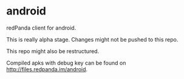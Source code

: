 android
=======

redPanda client for android.



This is really alpha stage. Changes might not be pushed to this repo.

This repo might also be restructured.


Compiled apks with debug key can be found on http://files.redpanda.im/android.
